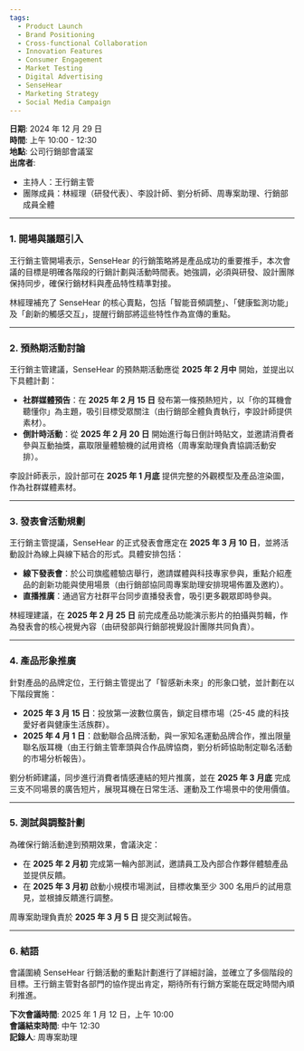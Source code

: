 ```yaml
---
tags:
  - Product Launch
  - Brand Positioning
  - Cross-functional Collaboration
  - Innovation Features
  - Consumer Engagement
  - Market Testing
  - Digital Advertising
  - SenseHear
  - Marketing Strategy
  - Social Media Campaign
---
```

**日期**: 2024 年 12 月 29 日  
**時間**: 上午 10:00 - 12:30  
**地點**: 公司行銷部會議室  
**出席者**:

- 主持人：王行銷主管
- 團隊成員：林經理（研發代表）、李設計師、劉分析師、周專案助理、行銷部成員全體

---

### **1. 開場與議題引入**

王行銷主管開場表示，SenseHear 的行銷策略將是產品成功的重要推手，本次會議的目標是明確各階段的行銷計劃與活動時間表。她強調，必須與研發、設計團隊保持同步，確保行銷材料與產品特性精準對接。

林經理補充了 SenseHear 的核心賣點，包括「智能音頻調整」、「健康監測功能」及「創新的觸感交互」，提醒行銷部將這些特性作為宣傳的重點。

---

### **2. 預熱期活動討論**

王行銷主管建議，SenseHear 的預熱期活動應從 **2025 年 2 月中** 開始，並提出以下具體計劃：

- **社群媒體預告**：在 **2025 年 2 月 15 日** 發布第一條預熱短片，以「你的耳機會聽懂你」為主題，吸引目標受眾關注（由行銷部全體負責執行，李設計師提供素材）。
- **倒計時活動**：從 **2025 年 2 月 20 日** 開始進行每日倒計時貼文，並邀請消費者參與互動抽獎，贏取限量體驗機的試用資格（周專案助理負責協調活動安排）。

李設計師表示，設計部可在 **2025 年 1 月底** 提供完整的外觀模型及產品渲染圖，作為社群媒體素材。

---

### **3. 發表會活動規劃**

王行銷主管提議，SenseHear 的正式發表會應定在 **2025 年 3 月 10 日**，並將活動設計為線上與線下結合的形式。具體安排包括：

- **線下發表會**：於公司旗艦體驗店舉行，邀請媒體與科技專家參與，重點介紹產品的創新功能與使用場景（由行銷部協同周專案助理安排現場佈置及邀約）。
- **直播推廣**：通過官方社群平台同步直播發表會，吸引更多觀眾即時參與。

林經理建議，在 **2025 年 2 月 25 日** 前完成產品功能演示影片的拍攝與剪輯，作為發表會的核心視覺內容（由研發部與行銷部視覺設計團隊共同負責）。

---

### **4. 產品形象推廣**

針對產品的品牌定位，王行銷主管提出了「智感新未來」的形象口號，並計劃在以下階段實施：

- **2025 年 3 月 15 日**：投放第一波數位廣告，鎖定目標市場（25-45 歲的科技愛好者與健康生活族群）。
- **2025 年 4 月 1 日**：啟動聯合品牌活動，與一家知名運動品牌合作，推出限量聯名版耳機（由王行銷主管牽頭與合作品牌協商，劉分析師協助制定聯名活動的市場分析報告）。

劉分析師建議，同步進行消費者情感連結的短片推廣，並在 **2025 年 3 月底** 完成三支不同場景的廣告短片，展現耳機在日常生活、運動及工作場景中的使用價值。

---

### **5. 測試與調整計劃**

為確保行銷活動達到預期效果，會議決定：

- 在 **2025 年 2 月初** 完成第一輪內部測試，邀請員工及內部合作夥伴體驗產品並提供反饋。
- 在 **2025 年 3 月初** 啟動小規模市場測試，目標收集至少 300 名用戶的試用意見，並根據反饋進行調整。

周專案助理負責於 **2025 年 3 月 5 日** 提交測試報告。

---

### **6. 結語**

會議圍繞 SenseHear 行銷活動的重點計劃進行了詳細討論，並確立了多個階段的目標。王行銷主管對各部門的協作提出肯定，期待所有行銷方案能在既定時間內順利推進。

**下次會議時間**: 2025 年 1 月 12 日，上午 10:00  
**會議結束時間**: 中午 12:30  
**記錄人**: 周專案助理
